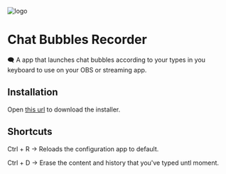 ![logo](https://i.imgur.com/0uNnqlQ.png)
# Chat Bubbles Recorder
🗨️ A app that launches chat bubbles according to your types in you keyboard to use on your OBS or streaming app.

## Installation
Open [this url](https://github.com/devcanovas/chat-bubbles-recorder/blob/acff3641fbb820ad309512e230f6af7ea07f5fa0/chat-bubbles-recorder_0.0.0_x64_en-US.msi) to download the installer.

## Shortcuts
Ctrl + R -> Reloads the configuration app to default.

Ctrl + D -> Erase the content and history that you've typed untl moment.
